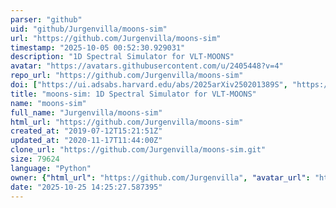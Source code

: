 ```yaml
---
parser: "github"
uid: "github/Jurgenvilla/moons-sim"
url: "https://github.com/Jurgenvilla/moons-sim"
timestamp: "2025-10-05 00:52:30.929031"
description: "1D Spectral Simulator for VLT-MOONS"
avatar: "https://avatars.githubusercontent.com/u/2405448?v=4"
repo_url: "https://github.com/Jurgenvilla/moons-sim"
doi: ["https://ui.adsabs.harvard.edu/abs/2025arXiv250201389S", "https://ui.adsabs.harvard.edu/abs/2025ascl.soft09009G/abstract"]
title: "moons-sim: 1D Spectral Simulator for VLT-MOONS"
name: "moons-sim"
full_name: "Jurgenvilla/moons-sim"
html_url: "https://github.com/Jurgenvilla/moons-sim"
created_at: "2019-07-12T15:21:51Z"
updated_at: "2020-11-17T11:44:00Z"
clone_url: "https://github.com/Jurgenvilla/moons-sim.git"
size: 79624
language: "Python"
owner: {"html_url": "https://github.com/Jurgenvilla", "avatar_url": "https://avatars.githubusercontent.com/u/2405448?v=4", "login": "Jurgenvilla", "type": "User"}
date: "2025-10-25 14:25:27.587395"
---
```


